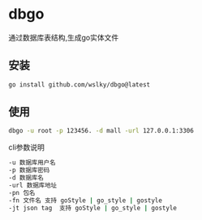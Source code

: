 # dbgo

通过数据库表结构,生成go实体文件

## 安装

```bash
go install github.com/wslky/dbgo@latest
```
## 使用

```bash
dbgo -u root -p 123456. -d mall -url 127.0.0.1:3306
```

cli参数说明

```bash
-u 数据库用户名
-p 数据库密码
-d 数据库名
-url 数据库地址
-pn 包名
-fn 文件名 支持 goStyle | go_style | gostyle
-jt json tag  支持 goStyle | go_style | gostyle
```
